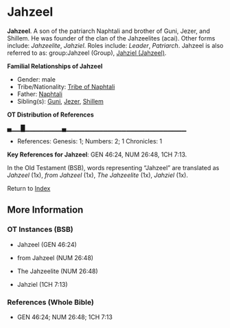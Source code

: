 # Jahzeel
**Jahzeel**. 
A son of the patriarch Naphtali and brother of Guni, Jezer, and Shillem. He was founder of the clan of the Jahzeelites (acai). 
Other forms include: 
*Jahzeelite*, *Jahziel*. 
Roles include: 
_Leader_, _Patriarch_. 
Jahzeel is also referred to as: 
group:Jahzeel (Group), [Jahziel (Jahzeel)](Jahziel.md). 




**Familial Relationships of Jahzeel**


* Gender: male
* Tribe/Nationality: [Tribe of Naphtali](../../../groups/md/acai/Naphtali.md)
* Father: [Naphtali](Naphtali.md)
* Sibling(s): [Guni](Guni.md), [Jezer](Jezer.md), [Shillem](Shillem.md)


**OT Distribution of References**

▄▁▁█▁▁▁▁▁▁▁▁▄▁▁▁▁▁▁▁▁▁▁▁▁▁▁▁▁▁▁▁▁▁▁▁▁▁▁
* References: Genesis: 1; Numbers: 2; 1 Chronicles: 1



**Key References for Jahzeel**: 
GEN 46:24, NUM 26:48, 1CH 7:13. 


In the Old Testament (BSB), words representing “Jahzeel” are translated as 
*Jahzeel* (1x), *from Jahzeel* (1x), *The Jahzeelite* (1x), *Jahziel* (1x). 




Return to [Index](00-Index.md)

## More Information

### OT Instances (BSB)

* Jahzeel (GEN 46:24)

* from Jahzeel (NUM 26:48)

* The Jahzeelite (NUM 26:48)

* Jahziel (1CH 7:13)



### References (Whole Bible)

* GEN 46:24; NUM 26:48; 1CH 7:13



